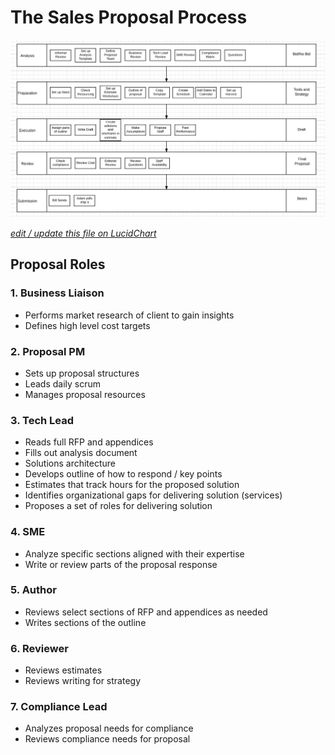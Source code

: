 # The Sales Proposal Process

![Sales Proposal Process](/images/Sales_Process__3_22_17___Lucidchart.jpg)

_[edit / update this file on LucidChart](https://www.lucidchart.com/documents/edit/06f806cb-a2ab-4c24-a85d-4d7b95777dfa#)_

## Proposal Roles

### 1. Business Liaison

- Performs market research of client to gain insights
- Defines high level cost targets

### 2. Proposal PM

- Sets up proposal structures
- Leads daily scrum
- Manages proposal resources

### 3. Tech Lead

- Reads full RFP and appendices
- Fills out analysis document
- Solutions architecture
- Develops outline of how to respond / key points
- Estimates that track hours for the proposed solution
- Identifies organizational gaps for delivering solution (services)
- Proposes a set of roles for delivering solution

### 4. SME

- Analyze specific sections aligned with their expertise
- Write or review parts of the proposal response

### 5. Author

- Reviews select sections of RFP and appendices as needed
- Writes sections of the outline

### 6. Reviewer

- Reviews estimates
- Reviews writing for strategy

### 7. Compliance Lead

- Analyzes proposal needs for compliance
- Reviews compliance needs for proposal
